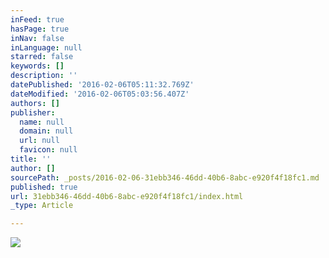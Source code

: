 ```yaml
---
inFeed: true
hasPage: true
inNav: false
inLanguage: null
starred: false
keywords: []
description: ''
datePublished: '2016-02-06T05:11:32.769Z'
dateModified: '2016-02-06T05:03:56.407Z'
authors: []
publisher:
  name: null
  domain: null
  url: null
  favicon: null
title: ''
author: []
sourcePath: _posts/2016-02-06-31ebb346-46dd-40b6-8abc-e920f4f18fc1.md
published: true
url: 31ebb346-46dd-40b6-8abc-e920f4f18fc1/index.html
_type: Article

---
```

![](https://the-grid-user-content.s3-us-west-2.amazonaws.com/4776cca9-49bb-4d83-b501-a1751380c629.jpg)